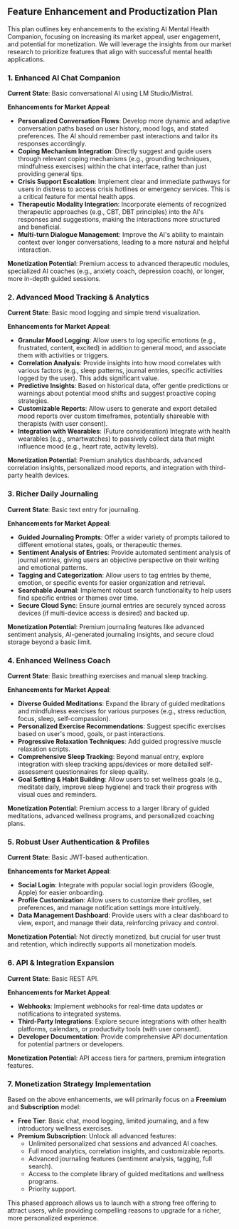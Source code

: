 ## Feature Enhancement and Productization Plan

This plan outlines key enhancements to the existing AI Mental Health Companion, focusing on increasing its market appeal, user engagement, and potential for monetization. We will leverage the insights from our market research to prioritize features that align with successful mental health applications.

### 1. Enhanced AI Chat Companion

**Current State**: Basic conversational AI using LM Studio/Mistral.

**Enhancements for Market Appeal**:
*   **Personalized Conversation Flows**: Develop more dynamic and adaptive conversation paths based on user history, mood logs, and stated preferences. The AI should remember past interactions and tailor its responses accordingly.
*   **Coping Mechanism Integration**: Directly suggest and guide users through relevant coping mechanisms (e.g., grounding techniques, mindfulness exercises) within the chat interface, rather than just providing general tips.
*   **Crisis Support Escalation**: Implement clear and immediate pathways for users in distress to access crisis hotlines or emergency services. This is a critical feature for mental health apps.
*   **Therapeutic Modality Integration**: Incorporate elements of recognized therapeutic approaches (e.g., CBT, DBT principles) into the AI's responses and suggestions, making the interactions more structured and beneficial.
*   **Multi-turn Dialogue Management**: Improve the AI's ability to maintain context over longer conversations, leading to a more natural and helpful interaction.

**Monetization Potential**: Premium access to advanced therapeutic modules, specialized AI coaches (e.g., anxiety coach, depression coach), or longer, more in-depth guided sessions.

### 2. Advanced Mood Tracking & Analytics

**Current State**: Basic mood logging and simple trend visualization.

**Enhancements for Market Appeal**:
*   **Granular Mood Logging**: Allow users to log specific emotions (e.g., frustrated, content, excited) in addition to general mood, and associate them with activities or triggers.
*   **Correlation Analysis**: Provide insights into how mood correlates with various factors (e.g., sleep patterns, journal entries, specific activities logged by the user). This adds significant value.
*   **Predictive Insights**: Based on historical data, offer gentle predictions or warnings about potential mood shifts and suggest proactive coping strategies.
*   **Customizable Reports**: Allow users to generate and export detailed mood reports over custom timeframes, potentially shareable with therapists (with user consent).
*   **Integration with Wearables**: (Future consideration) Integrate with health wearables (e.g., smartwatches) to passively collect data that might influence mood (e.g., heart rate, activity levels).

**Monetization Potential**: Premium analytics dashboards, advanced correlation insights, personalized mood reports, and integration with third-party health devices.

### 3. Richer Daily Journaling

**Current State**: Basic text entry for journaling.

**Enhancements for Market Appeal**:
*   **Guided Journaling Prompts**: Offer a wider variety of prompts tailored to different emotional states, goals, or therapeutic themes.
*   **Sentiment Analysis of Entries**: Provide automated sentiment analysis of journal entries, giving users an objective perspective on their writing and emotional patterns.
*   **Tagging and Categorization**: Allow users to tag entries by theme, emotion, or specific events for easier organization and retrieval.
*   **Searchable Journal**: Implement robust search functionality to help users find specific entries or themes over time.
*   **Secure Cloud Sync**: Ensure journal entries are securely synced across devices (if multi-device access is desired) and backed up.

**Monetization Potential**: Premium journaling features like advanced sentiment analysis, AI-generated journaling insights, and secure cloud storage beyond a basic limit.

### 4. Enhanced Wellness Coach

**Current State**: Basic breathing exercises and manual sleep tracking.

**Enhancements for Market Appeal**:
*   **Diverse Guided Meditations**: Expand the library of guided meditations and mindfulness exercises for various purposes (e.g., stress reduction, focus, sleep, self-compassion).
*   **Personalized Exercise Recommendations**: Suggest specific exercises based on user's mood, goals, or past interactions.
*   **Progressive Relaxation Techniques**: Add guided progressive muscle relaxation scripts.
*   **Comprehensive Sleep Tracking**: Beyond manual entry, explore integration with sleep tracking apps/devices or more detailed self-assessment questionnaires for sleep quality.
*   **Goal Setting & Habit Building**: Allow users to set wellness goals (e.g., meditate daily, improve sleep hygiene) and track their progress with visual cues and reminders.

**Monetization Potential**: Premium access to a larger library of guided meditations, advanced wellness programs, and personalized coaching plans.

### 5. Robust User Authentication & Profiles

**Current State**: Basic JWT-based authentication.

**Enhancements for Market Appeal**:
*   **Social Login**: Integrate with popular social login providers (Google, Apple) for easier onboarding.
*   **Profile Customization**: Allow users to customize their profiles, set preferences, and manage notification settings more intuitively.
*   **Data Management Dashboard**: Provide users with a clear dashboard to view, export, and manage their data, reinforcing privacy and control.

**Monetization Potential**: Not directly monetized, but crucial for user trust and retention, which indirectly supports all monetization models.

### 6. API & Integration Expansion

**Current State**: Basic REST API.

**Enhancements for Market Appeal**:
*   **Webhooks**: Implement webhooks for real-time data updates or notifications to integrated systems.
*   **Third-Party Integrations**: Explore secure integrations with other health platforms, calendars, or productivity tools (with user consent).
*   **Developer Documentation**: Provide comprehensive API documentation for potential partners or developers.

**Monetization Potential**: API access tiers for partners, premium integration features.

### 7. Monetization Strategy Implementation

Based on the above enhancements, we will primarily focus on a **Freemium** and **Subscription** model:

*   **Free Tier**: Basic chat, mood logging, limited journaling, and a few introductory wellness exercises.
*   **Premium Subscription**: Unlock all advanced features:
    *   Unlimited personalized chat sessions and advanced AI coaches.
    *   Full mood analytics, correlation insights, and customizable reports.
    *   Advanced journaling features (sentiment analysis, tagging, full search).
    *   Access to the complete library of guided meditations and wellness programs.
    *   Priority support.

This phased approach allows us to launch with a strong free offering to attract users, while providing compelling reasons to upgrade for a richer, more personalized experience.

